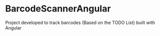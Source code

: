 # BarcodeScannerAngular
Project developed to track barcodes (Based on the TODO List) built with Angular
